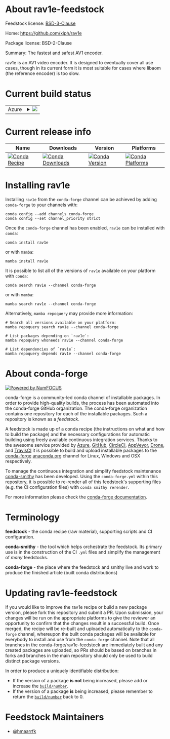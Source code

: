 About rav1e-feedstock
=====================

Feedstock license: [BSD-3-Clause](https://github.com/conda-forge/rav1e-feedstock/blob/main/LICENSE.txt)

Home: https://github.com/xiph/rav1e

Package license: BSD-2-Clause

Summary: The fastest and safest AV1 encoder.

rav1e is an AV1 video encoder. It is designed to eventually cover all use
cases, though in its current form it is most suitable for cases where
libaom (the reference encoder) is too slow.


Current build status
====================


<table>
    
  <tr>
    <td>Azure</td>
    <td>
      <details>
        <summary>
          <a href="https://dev.azure.com/conda-forge/feedstock-builds/_build/latest?definitionId=19638&branchName=main">
            <img src="https://dev.azure.com/conda-forge/feedstock-builds/_apis/build/status/rav1e-feedstock?branchName=main">
          </a>
        </summary>
        <table>
          <thead><tr><th>Variant</th><th>Status</th></tr></thead>
          <tbody><tr>
              <td>linux_64</td>
              <td>
                <a href="https://dev.azure.com/conda-forge/feedstock-builds/_build/latest?definitionId=19638&branchName=main">
                  <img src="https://dev.azure.com/conda-forge/feedstock-builds/_apis/build/status/rav1e-feedstock?branchName=main&jobName=linux&configuration=linux%20linux_64_" alt="variant">
                </a>
              </td>
            </tr><tr>
              <td>linux_aarch64</td>
              <td>
                <a href="https://dev.azure.com/conda-forge/feedstock-builds/_build/latest?definitionId=19638&branchName=main">
                  <img src="https://dev.azure.com/conda-forge/feedstock-builds/_apis/build/status/rav1e-feedstock?branchName=main&jobName=linux&configuration=linux%20linux_aarch64_" alt="variant">
                </a>
              </td>
            </tr><tr>
              <td>linux_ppc64le</td>
              <td>
                <a href="https://dev.azure.com/conda-forge/feedstock-builds/_build/latest?definitionId=19638&branchName=main">
                  <img src="https://dev.azure.com/conda-forge/feedstock-builds/_apis/build/status/rav1e-feedstock?branchName=main&jobName=linux&configuration=linux%20linux_ppc64le_" alt="variant">
                </a>
              </td>
            </tr><tr>
              <td>osx_64</td>
              <td>
                <a href="https://dev.azure.com/conda-forge/feedstock-builds/_build/latest?definitionId=19638&branchName=main">
                  <img src="https://dev.azure.com/conda-forge/feedstock-builds/_apis/build/status/rav1e-feedstock?branchName=main&jobName=osx&configuration=osx%20osx_64_" alt="variant">
                </a>
              </td>
            </tr><tr>
              <td>osx_arm64</td>
              <td>
                <a href="https://dev.azure.com/conda-forge/feedstock-builds/_build/latest?definitionId=19638&branchName=main">
                  <img src="https://dev.azure.com/conda-forge/feedstock-builds/_apis/build/status/rav1e-feedstock?branchName=main&jobName=osx&configuration=osx%20osx_arm64_" alt="variant">
                </a>
              </td>
            </tr><tr>
              <td>win_64</td>
              <td>
                <a href="https://dev.azure.com/conda-forge/feedstock-builds/_build/latest?definitionId=19638&branchName=main">
                  <img src="https://dev.azure.com/conda-forge/feedstock-builds/_apis/build/status/rav1e-feedstock?branchName=main&jobName=win&configuration=win%20win_64_" alt="variant">
                </a>
              </td>
            </tr>
          </tbody>
        </table>
      </details>
    </td>
  </tr>
</table>

Current release info
====================

| Name | Downloads | Version | Platforms |
| --- | --- | --- | --- |
| [![Conda Recipe](https://img.shields.io/badge/recipe-rav1e-green.svg)](https://anaconda.org/conda-forge/rav1e) | [![Conda Downloads](https://img.shields.io/conda/dn/conda-forge/rav1e.svg)](https://anaconda.org/conda-forge/rav1e) | [![Conda Version](https://img.shields.io/conda/vn/conda-forge/rav1e.svg)](https://anaconda.org/conda-forge/rav1e) | [![Conda Platforms](https://img.shields.io/conda/pn/conda-forge/rav1e.svg)](https://anaconda.org/conda-forge/rav1e) |

Installing rav1e
================

Installing `rav1e` from the `conda-forge` channel can be achieved by adding `conda-forge` to your channels with:

```
conda config --add channels conda-forge
conda config --set channel_priority strict
```

Once the `conda-forge` channel has been enabled, `rav1e` can be installed with `conda`:

```
conda install rav1e
```

or with `mamba`:

```
mamba install rav1e
```

It is possible to list all of the versions of `rav1e` available on your platform with `conda`:

```
conda search rav1e --channel conda-forge
```

or with `mamba`:

```
mamba search rav1e --channel conda-forge
```

Alternatively, `mamba repoquery` may provide more information:

```
# Search all versions available on your platform:
mamba repoquery search rav1e --channel conda-forge

# List packages depending on `rav1e`:
mamba repoquery whoneeds rav1e --channel conda-forge

# List dependencies of `rav1e`:
mamba repoquery depends rav1e --channel conda-forge
```


About conda-forge
=================

[![Powered by
NumFOCUS](https://img.shields.io/badge/powered%20by-NumFOCUS-orange.svg?style=flat&colorA=E1523D&colorB=007D8A)](https://numfocus.org)

conda-forge is a community-led conda channel of installable packages.
In order to provide high-quality builds, the process has been automated into the
conda-forge GitHub organization. The conda-forge organization contains one repository
for each of the installable packages. Such a repository is known as a *feedstock*.

A feedstock is made up of a conda recipe (the instructions on what and how to build
the package) and the necessary configurations for automatic building using freely
available continuous integration services. Thanks to the awesome service provided by
[Azure](https://azure.microsoft.com/en-us/services/devops/), [GitHub](https://github.com/),
[CircleCI](https://circleci.com/), [AppVeyor](https://www.appveyor.com/),
[Drone](https://cloud.drone.io/welcome), and [TravisCI](https://travis-ci.com/)
it is possible to build and upload installable packages to the
[conda-forge](https://anaconda.org/conda-forge) [anaconda.org](https://anaconda.org/)
channel for Linux, Windows and OSX respectively.

To manage the continuous integration and simplify feedstock maintenance
[conda-smithy](https://github.com/conda-forge/conda-smithy) has been developed.
Using the ``conda-forge.yml`` within this repository, it is possible to re-render all of
this feedstock's supporting files (e.g. the CI configuration files) with ``conda smithy rerender``.

For more information please check the [conda-forge documentation](https://conda-forge.org/docs/).

Terminology
===========

**feedstock** - the conda recipe (raw material), supporting scripts and CI configuration.

**conda-smithy** - the tool which helps orchestrate the feedstock.
                   Its primary use is in the construction of the CI ``.yml`` files
                   and simplify the management of *many* feedstocks.

**conda-forge** - the place where the feedstock and smithy live and work to
                  produce the finished article (built conda distributions)


Updating rav1e-feedstock
========================

If you would like to improve the rav1e recipe or build a new
package version, please fork this repository and submit a PR. Upon submission,
your changes will be run on the appropriate platforms to give the reviewer an
opportunity to confirm that the changes result in a successful build. Once
merged, the recipe will be re-built and uploaded automatically to the
`conda-forge` channel, whereupon the built conda packages will be available for
everybody to install and use from the `conda-forge` channel.
Note that all branches in the conda-forge/rav1e-feedstock are
immediately built and any created packages are uploaded, so PRs should be based
on branches in forks and branches in the main repository should only be used to
build distinct package versions.

In order to produce a uniquely identifiable distribution:
 * If the version of a package **is not** being increased, please add or increase
   the [``build/number``](https://docs.conda.io/projects/conda-build/en/latest/resources/define-metadata.html#build-number-and-string).
 * If the version of a package **is** being increased, please remember to return
   the [``build/number``](https://docs.conda.io/projects/conda-build/en/latest/resources/define-metadata.html#build-number-and-string)
   back to 0.

Feedstock Maintainers
=====================

* [@hmaarrfk](https://github.com/hmaarrfk/)

